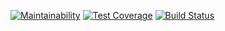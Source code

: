 [![Maintainability](https://api.codeclimate.com/v1/badges/a4f1aa3de32a2b7b074a/maintainability)](https://codeclimate.com/github/nlevchuk/project-lvl1-s416/maintainability)
[![Test Coverage](https://api.codeclimate.com/v1/badges/a4f1aa3de32a2b7b074a/test_coverage)](https://codeclimate.com/github/nlevchuk/project-lvl1-s416/test_coverage)
[![Build Status](https://travis-ci.org/nlevchuk/project-lvl1-s416.svg?branch=master)](https://travis-ci.org/nlevchuk/project-lvl1-s416)
